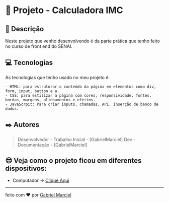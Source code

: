<!-- Esse exemplo e um pouco mais elaborado para  quem quer mostra mais informações sobre seus projetos pessoais -->


# 🚀 Projeto - Calculadora IMC

## 📝 Descrição

   Neste projeto que venho desenvolvendo é da parte prática que tenho feito 
   no curso de front end do SENAI.
  

## 💻 Tecnologias
 
As tecnologias que tenho usado no meu projeto é:
  
     
    - HTML: para estruturar o conteúdo da página em elementos como div, form, input, button e a.
    - CSS: para estilizar a página com cores, responsividade, fontes, bordas, margens, alinhamentos e efeitos.
    - JavaScrpit: Para criar inputs, chamadas, API, inserção de banco de dados.


## ✒️ Autores

  
   > Desenvolvedor - Trabalho Inicial - [GabrielMarciel]
   > Dev - Documentação - [GabrielMarciel]


## 😎 Veja como o projeto ficou em diferentes dispositivos:

- Computador →
[Clique Aqui](https://gabrielmarciel93.github.io/calculadora_imc/)

----

feito com ❤️ por [Gabriel Marciel](https://gabrielmarciel93.github.io/projetoIntegrador/)
